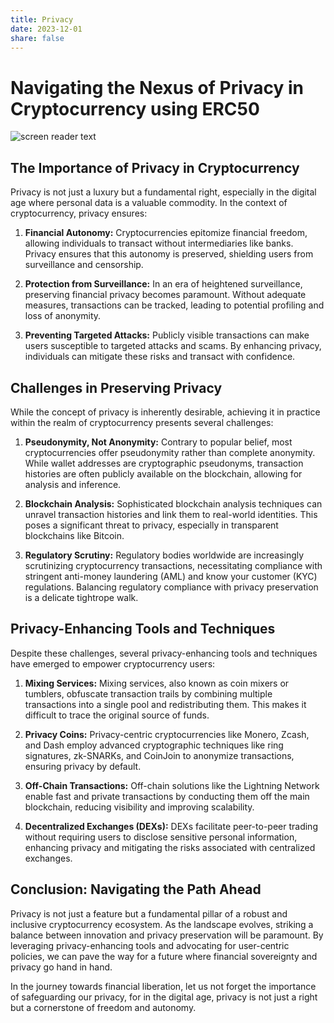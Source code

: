 ```yaml
---
title: Privacy
date: 2023-12-01
share: false
---
```


# Navigating the Nexus of Privacy in Cryptocurrency using ERC50

![screen reader text](https://www.bitstamp.net/learn/bts-img/2023/05/Privacy-Coins-and-Anonymity-in-Cryptocurrency.png)

## The Importance of Privacy in Cryptocurrency

Privacy is not just a luxury but a fundamental right, especially in the digital age where personal data is a valuable commodity. In the context of cryptocurrency, privacy ensures:

1. **Financial Autonomy:** Cryptocurrencies epitomize financial freedom, allowing individuals to transact without intermediaries like banks. Privacy ensures that this autonomy is preserved, shielding users from surveillance and censorship.
   
2. **Protection from Surveillance:** In an era of heightened surveillance, preserving financial privacy becomes paramount. Without adequate measures, transactions can be tracked, leading to potential profiling and loss of anonymity.
   
3. **Preventing Targeted Attacks:** Publicly visible transactions can make users susceptible to targeted attacks and scams. By enhancing privacy, individuals can mitigate these risks and transact with confidence.

## Challenges in Preserving Privacy

While the concept of privacy is inherently desirable, achieving it in practice within the realm of cryptocurrency presents several challenges:

1. **Pseudonymity, Not Anonymity:** Contrary to popular belief, most cryptocurrencies offer pseudonymity rather than complete anonymity. While wallet addresses are cryptographic pseudonyms, transaction histories are often publicly available on the blockchain, allowing for analysis and inference.
   
2. **Blockchain Analysis:** Sophisticated blockchain analysis techniques can unravel transaction histories and link them to real-world identities. This poses a significant threat to privacy, especially in transparent blockchains like Bitcoin.
   
3. **Regulatory Scrutiny:** Regulatory bodies worldwide are increasingly scrutinizing cryptocurrency transactions, necessitating compliance with stringent anti-money laundering (AML) and know your customer (KYC) regulations. Balancing regulatory compliance with privacy preservation is a delicate tightrope walk.

## Privacy-Enhancing Tools and Techniques

Despite these challenges, several privacy-enhancing tools and techniques have emerged to empower cryptocurrency users:

1. **Mixing Services:** Mixing services, also known as coin mixers or tumblers, obfuscate transaction trails by combining multiple transactions into a single pool and redistributing them. This makes it difficult to trace the original source of funds.
   
2. **Privacy Coins:** Privacy-centric cryptocurrencies like Monero, Zcash, and Dash employ advanced cryptographic techniques like ring signatures, zk-SNARKs, and CoinJoin to anonymize transactions, ensuring privacy by default.
   
3. **Off-Chain Transactions:** Off-chain solutions like the Lightning Network enable fast and private transactions by conducting them off the main blockchain, reducing visibility and improving scalability.
   
4. **Decentralized Exchanges (DEXs):** DEXs facilitate peer-to-peer trading without requiring users to disclose sensitive personal information, enhancing privacy and mitigating the risks associated with centralized exchanges.

## Conclusion: Navigating the Path Ahead

Privacy is not just a feature but a fundamental pillar of a robust and inclusive cryptocurrency ecosystem. As the landscape evolves, striking a balance between innovation and privacy preservation will be paramount. By leveraging privacy-enhancing tools and advocating for user-centric policies, we can pave the way for a future where financial sovereignty and privacy go hand in hand.

In the journey towards financial liberation, let us not forget the importance of safeguarding our privacy, for in the digital age, privacy is not just a right but a cornerstone of freedom and autonomy.
